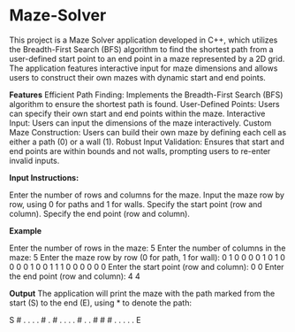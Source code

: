 # Maze-Solver
This project is a Maze Solver application developed in C++, which utilizes the Breadth-First Search (BFS) algorithm to find the shortest path from a user-defined start point to an end point in a maze represented by a 2D grid. The application features interactive input for maze dimensions and allows users to construct their own mazes with dynamic start and end points.

**Features**
Efficient Path Finding: Implements the Breadth-First Search (BFS) algorithm to ensure the shortest path is found.
User-Defined Points: Users can specify their own start and end points within the maze.
Interactive Input: Users can input the dimensions of the maze interactively.
Custom Maze Construction: Users can build their own maze by defining each cell as either a path (0) or a wall (1).
Robust Input Validation: Ensures that start and end points are within bounds and not walls, prompting users to re-enter invalid inputs.

**Input Instructions:**

Enter the number of rows and columns for the maze.
Input the maze row by row, using 0 for paths and 1 for walls.
Specify the start point (row and column).
Specify the end point (row and column).

**Example**

Enter the number of rows in the maze: 5
Enter the number of columns in the maze: 5
Enter the maze row by row (0 for path, 1 for wall):
0 1 0 0 0
0 1 0 1 0
0 0 0 1 0
0 1 1 1 0
0 0 0 0 0
Enter the start point (row and column): 0 0
Enter the end point (row and column): 4 4

**Output**
The application will print the maze with the path marked from the start (S) to the end (E), using * to denote the path:

S # . . .
. # . # .
. . . # .
. # # # .
. . . . E










